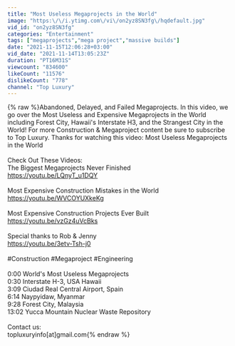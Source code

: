 ```yaml
---
title: "Most Useless Megaprojects in the World"
image: "https:\/\/i.ytimg.com\/vi\/on2yz8SN3fg\/hqdefault.jpg"
vid_id: "on2yz8SN3fg"
categories: "Entertainment"
tags: ["megaprojects","mega project","massive builds"]
date: "2021-11-15T12:06:28+03:00"
vid_date: "2021-11-14T13:05:23Z"
duration: "PT16M31S"
viewcount: "834600"
likeCount: "11576"
dislikeCount: "778"
channel: "Top Luxury"
---
```

{% raw %}Abandoned, Delayed, and Failed Megaprojects. In this video, we go over the Most Useless and Expensive Megaprojects in the World including Forest City, Hawaii's Interstate H3, and the Strangest City in the World! For more Construction &amp; Megaproject content be sure to subscribe to Top Luxury. Thanks for watching this video: Most Useless Megaprojects in the World<br /><br />Check Out These Videos:<br />The Biggest Megaprojects Never Finished<br /><a rel="nofollow" target="blank" href="https://youtu.be/LQnyT_u1DQY">https://youtu.be/LQnyT_u1DQY</a><br /><br />Most Expensive Construction Mistakes in the World<br /><a rel="nofollow" target="blank" href="https://youtu.be/WVCOYUXkeKg">https://youtu.be/WVCOYUXkeKg</a><br /><br />Most Expensive Construction Projects Ever Built<br /><a rel="nofollow" target="blank" href="https://youtu.be/vzGz4uVcBks">https://youtu.be/vzGz4uVcBks</a><br /><br />Special thanks to Rob &amp; Jenny<br /><a rel="nofollow" target="blank" href="https://youtu.be/3etv-Tsh-j0">https://youtu.be/3etv-Tsh-j0</a><br /><br />#Construction #Megaproject #Engineering<br /><br />0:00 World's Most Useless Megaprojects<br />0:30 Interstate H-3, USA Hawaii<br />3:09 Ciudad Real Central Airport, Spain<br />6:14 Naypyidaw, Myanmar<br />9:28 Forest City, Malaysia<br />13:02 Yucca Mountain Nuclear Waste Repository<br /><br />Contact us:<br />topluxuryinfo[at]gmail.com{% endraw %}
